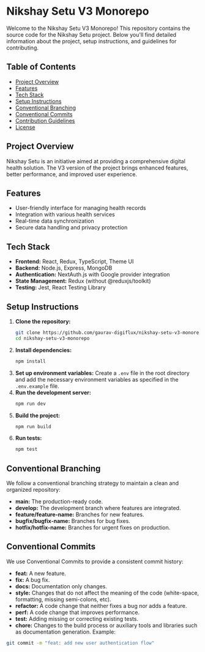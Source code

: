 # Nikshay Setu V3 Monorepo

Welcome to the Nikshay Setu V3 Monorepo! This repository contains the source code for the Nikshay Setu project. Below you'll find detailed information about the project, setup instructions, and guidelines for contributing.

## Table of Contents

- [Project Overview](#project-overview)
- [Features](#features)
- [Tech Stack](#tech-stack)
- [Setup Instructions](#setup-instructions)
- [Conventional Branching](#conventional-branching)
- [Conventional Commits](#conventional-commits)
- [Contribution Guidelines](#contribution-guidelines)
- [License](#license)

## Project Overview

Nikshay Setu is an initiative aimed at providing a comprehensive digital health solution. The V3 version of the project brings enhanced features, better performance, and improved user experience.

## Features

- User-friendly interface for managing health records
- Integration with various health services
- Real-time data synchronization
- Secure data handling and privacy protection

## Tech Stack

- **Frontend:** React, Redux, TypeScript, Theme UI
- **Backend:** Node.js, Express, MongoDB
- **Authentication:** NextAuth.js with Google provider integration
- **State Management:** Redux (without @reduxjs/toolkit)
- **Testing:** Jest, React Testing Library

## Setup Instructions

1. **Clone the repository:**
   ```bash
   git clone https://github.com/gaurav-digiflux/nikshay-setu-v3-monorepo.git
   cd nikshay-setu-v3-monorepo
   ```
2. **Install dependencies:**
   ```bash
   npm install
   ```
3. **Set up environment variables:**
   Create a `.env` file in the root directory and add the necessary environment variables as specified in the `.env.example` file.
4. **Run the development server:**
   ```bash
   npm run dev
   ```
5. **Build the project:**
   ```bash
   npm run build
   ```
6. **Run tests:**
   ```bash
   npm test
   ```

## Conventional Branching

We follow a conventional branching strategy to maintain a clean and organized repository:

- **main:** The production-ready code.
- **develop:** The development branch where features are integrated.
- **feature/feature-name:** Branches for new features.
- **bugfix/bugfix-name:** Branches for bug fixes.
- **hotfix/hotfix-name:** Branches for urgent fixes on production.

## Conventional Commits

We use Conventional Commits to provide a consistent commit history:

- **feat:** A new feature.
- **fix:** A bug fix.
- **docs:** Documentation only changes.
- **style:** Changes that do not affect the meaning of the code (white-space, formatting, missing semi-colons, etc).
- **refactor:** A code change that neither fixes a bug nor adds a feature.
- **perf:** A code change that improves performance.
- **test:** Adding missing or correcting existing tests.
- **chore:** Changes to the build process or auxiliary tools and libraries such as documentation generation.
  Example:

```bash
git commit -m "feat: add new user authentication flow"
```
